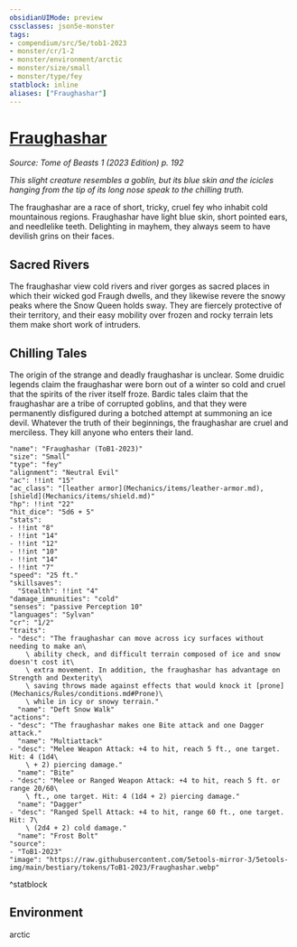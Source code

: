 ```yaml
---
obsidianUIMode: preview
cssclasses: json5e-monster
tags:
- compendium/src/5e/tob1-2023
- monster/cr/1-2
- monster/environment/arctic
- monster/size/small
- monster/type/fey
statblock: inline
aliases: ["Fraughashar"]
---
```

# [Fraughashar](Mechanics\bestiary\fey/fraughashar-tob1-2023.md)
*Source: Tome of Beasts 1 (2023 Edition) p. 192*  

*This slight creature resembles a goblin, but its blue skin and the icicles hanging from the tip of its long nose speak to the chilling truth.*

The fraughashar are a race of short, tricky, cruel fey who inhabit cold mountainous regions. Fraughashar have light blue skin, short pointed ears, and needlelike teeth. Delighting in mayhem, they always seem to have devilish grins on their faces.

## Sacred Rivers

The fraughashar view cold rivers and river gorges as sacred places in which their wicked god Fraugh dwells, and they likewise revere the snowy peaks where the Snow Queen holds sway. They are fiercely protective of their territory, and their easy mobility over frozen and rocky terrain lets them make short work of intruders.

## Chilling Tales

The origin of the strange and deadly fraughashar is unclear. Some druidic legends claim the fraughashar were born out of a winter so cold and cruel that the spirits of the river itself froze. Bardic tales claim that the fraughashar are a tribe of corrupted goblins, and that they were permanently disfigured during a botched attempt at summoning an ice devil. Whatever the truth of their beginnings, the fraughashar are cruel and merciless. They kill anyone who enters their land.

```statblock
"name": "Fraughashar (ToB1-2023)"
"size": "Small"
"type": "fey"
"alignment": "Neutral Evil"
"ac": !!int "15"
"ac_class": "[leather armor](Mechanics/items/leather-armor.md), [shield](Mechanics/items/shield.md)"
"hp": !!int "22"
"hit_dice": "5d6 + 5"
"stats":
- !!int "8"
- !!int "14"
- !!int "12"
- !!int "10"
- !!int "14"
- !!int "7"
"speed": "25 ft."
"skillsaves":
  "Stealth": !!int "4"
"damage_immunities": "cold"
"senses": "passive Perception 10"
"languages": "Sylvan"
"cr": "1/2"
"traits":
- "desc": "The fraughashar can move across icy surfaces without needing to make an\
    \ ability check, and difficult terrain composed of ice and snow doesn't cost it\
    \ extra movement. In addition, the fraughashar has advantage on Strength and Dexterity\
    \ saving throws made against effects that would knock it [prone](Mechanics/Rules/conditions.md#Prone)\
    \ while in icy or snowy terrain."
  "name": "Deft Snow Walk"
"actions":
- "desc": "The fraughashar makes one Bite attack and one Dagger attack."
  "name": "Multiattack"
- "desc": "Melee Weapon Attack: +4 to hit, reach 5 ft., one target. Hit: 4 (1d4\
    \ + 2) piercing damage."
  "name": "Bite"
- "desc": "Melee or Ranged Weapon Attack: +4 to hit, reach 5 ft. or range 20/60\
    \ ft., one target. Hit: 4 (1d4 + 2) piercing damage."
  "name": "Dagger"
- "desc": "Ranged Spell Attack: +4 to hit, range 60 ft., one target. Hit: 7\
    \ (2d4 + 2) cold damage."
  "name": "Frost Bolt"
"source":
- "ToB1-2023"
"image": "https://raw.githubusercontent.com/5etools-mirror-3/5etools-img/main/bestiary/tokens/ToB1-2023/Fraughashar.webp"
```
^statblock

## Environment

arctic